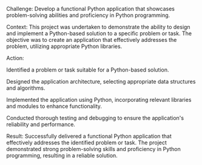 Challenge:
Develop a functional Python application that showcases problem-solving abilities and proficiency in Python programming.​

Context:
This project was undertaken to demonstrate the ability to design and implement a Python-based solution to a specific problem or task. The objective was to create an application that effectively addresses the problem, utilizing appropriate Python libraries.​

Action:

Identified a problem or task suitable for a Python-based solution.

Designed the application architecture, selecting appropriate data structures and algorithms.

Implemented the application using Python, incorporating relevant libraries and modules to enhance functionality.

Conducted thorough testing and debugging to ensure the application's reliability and performance.​

Result:
Successfully delivered a functional Python application that effectively addresses the identified problem or task. The project demonstrated strong problem-solving skills and proficiency in Python programming, resulting in a reliable solution.​

